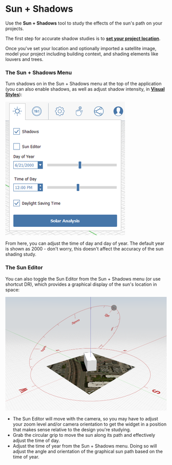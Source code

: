 # Sun + Shadows

Use the **Sun + Shadows** tool to study the effects of the sun's path on your projects.

The first step for accurate shadow studies is to [**set your project location**](setting-location.md). 

Once you've set your location and optionally imported a satellite image, model your project including building context, and shading elements like louvers and trees.

### The Sun + Shadows Menu

Turn shadows on in the Sun + Shadows menu at the top of the application \(you can also enable shadows, as well as adjust shadow intensity, in [**Visual Styles**](../formit-introduction/tool-bars.md)\):

![](../.gitbook/assets/sun-+-shadows.PNG)

From here, you can adjust the time of day and day of year. The default year is shown as 2000 - don't worry, this doesn't affect the accuracy of the sun shading study.

### The Sun Editor

You can also toggle the Sun Editor from the Sun + Shadows menu \(or use shortcut DR\), which provides a graphical display of the sun's location in space:

![](../.gitbook/assets/sun-editor.PNG)

* The Sun Editor will move with the camera, so you may have to adjust your zoom level and/or camera orientation to get the widget in a position that makes sense relative to the design you're studying.
* Grab the circular grip to move the sun along its path and effectively adjust the time of day.
* Adjust the time of year from the Sun + Shadows menu. Doing so will adjust the angle and orientation of the graphical sun path based on the time of year.



